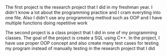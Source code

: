The first project is the research project that I did in my freshman year. I didn't know a lot about the programming practice and I cram everyting into one file. Also I didn't use any programming method such as OOP and I have multiple functions doing repetitive work

The second project is a class project that I did in one of my programming classes. The goal of the project is create a SQL using C++. In the project, I have use proper OOP concept and also create many test cases for testing my program instead of manually testing in the research project that I did

